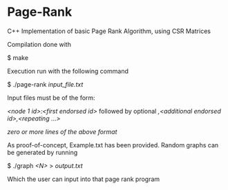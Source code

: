 # Page-Rank
C++ Implementation of basic Page Rank Algorithm, using CSR Matrices

Compilation done with

$ make

Execution run with the following command

$ ./page-rank *input_file.txt*

Input files must be of the form:

*<node 1 id>:\<first endorsed id>* followed by optional *,\<additional endorsed id>,<repeating ...>*

*zero or more lines of the above format*

As proof-of-concept, Example.txt has been provided. Random graphs can be generated by running 

$ ./graph *\<N>* > *output.txt*

Which the user can input into that page rank program

